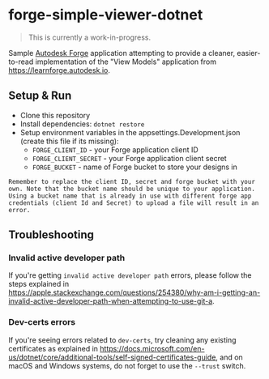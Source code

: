 # forge-simple-viewer-dotnet

> This is currently a work-in-progress.

Sample [Autodesk Forge](https://forge.autodesk.com) application attempting to provide a cleaner,
easier-to-read implementation of the "View Models" application from https://learnforge.autodesk.io.

## Setup & Run

- Clone this repository
- Install dependencies: `dotnet restore`
- Setup environment variables in the appsettings.Development.json (create this file if its missing):
  - `FORGE_CLIENT_ID` - your Forge application client ID
  - `FORGE_CLIENT_SECRET` - your Forge application client secret
  - `FORGE_BUCKET` - name of Forge bucket to store your designs in

```
Remember to replace the client ID, secret and forge bucket with your own. Note that the bucket name should be unique to your application.
Using a bucket name that is already in use with different forge app credentials (client Id and Secret) to upload a file will result in an error.
```


## Troubleshooting

### Invalid active developer path

If you're getting `invalid active developer path` errors, please follow the steps
explained in https://apple.stackexchange.com/questions/254380/why-am-i-getting-an-invalid-active-developer-path-when-attempting-to-use-git-a.

### Dev-certs errors

If you're seeing errors related to `dev-certs`, try cleaning any existing certificates
as explained in https://docs.microsoft.com/en-us/dotnet/core/additional-tools/self-signed-certificates-guide,
and on macOS and Windows systems, do not forget to use the `--trust` switch.
